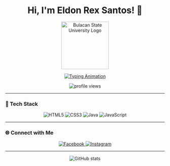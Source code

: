 <h1 align="center">Hi, I'm Eldon Rex Santos! 👋</h1>
<p align="center">
  
  <img src="https://[your-image-hosting-service]/bulsu-logo.png" alt="Bulacan State University Logo" width="150" />
</p>

<p align="center">
  <a href="https://github.com/eldonsantos">
    <img src="https://readme-typing-svg.demolab.com?font=Fira+Code&size=24&pause=1000&color=36BCF7&center=true&vCenter=true&width=500&lines=Aspiring+Software+Engineer;Future+Full+Stack+Developer;Passionate+About+Coding+%26+Learning" alt="Typing Animation" />
  </a>
</p>

<p align="center">
  <img src="https://komarev.com/ghpvc/?username=eldonsantos&label=Profile%20Views&color=blue&style=flat" alt="profile views" />
</p>

---

### 🚀 Tech Stack

<p align="center">
  <img src="https://img.shields.io/badge/HTML5-E34F26?style=for-the-badge&logo=html5&logoColor=white" alt="HTML5" />
  <img src="https://img.shields.io/badge/CSS3-1572B6?style=for-the-badge&logo=css3&logoColor=white" alt="CSS3" />
  <img src="https://img.shields.io/badge/Java-ED8B00?style=for-the-badge&logo=java&logoColor=white" alt="Java" />
  <img src="https://img.shields.io/badge/JavaScript-323330?style=for-the-badge&logo=javascript&logoColor=F7DF1E" alt="JavaScript" />
</p>

---

### 🌐 Connect with Me

<p align="center">
  <a href="https://www.facebook.com/eldonrex.santos" target="_blank">
    <img src="https://img.shields.io/badge/Facebook-1877F2?style=for-the-badge&logo=facebook&logoColor=white" alt="Facebook"/>
  </a>
  <a href="https://www.instagram.com/eldonrexsantos/" target="_blank">
    <img src="https://img.shields.io/badge/Instagram-E4405F?style=for-the-badge&logo=instagram&logoColor=white" alt="Instagram"/>
  </a>
</p>

---

<p align="center">
  <img src="https://github-readme-stats.vercel.app/api?username=eldonsantos&show_icons=true&theme=radical" alt="GitHub stats" />
</p>
